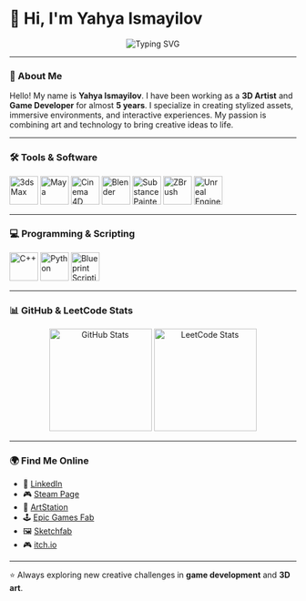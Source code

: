 # 👋 Hi, I'm Yahya Ismayilov

<p align="center">
  <img src="https://readme-typing-svg.herokuapp.com?font=Fira+Code&size=22&pause=1000&color=36BCF7&center=true&vCenter=true&width=650&lines=Welcome+to+my+GitHub+profile!;3D+Artist+%26+Game+Developer;Creating+worlds+through+art+%26+code!+🚀" alt="Typing SVG" />
</p>

---

### 🌌 About Me
Hello! My name is **Yahya Ismayilov**.
I have been working as a **3D Artist** and **Game Developer** for almost **5 years**.
I specialize in creating stylized assets, immersive environments, and interactive experiences.
My passion is combining art and technology to bring creative ideas to life.

---

### 🛠️ Tools & Software
<p align="left">
  <img src="https://user-images.githubusercontent.com/95043299/299083111-df3d2ea5-0106-4e6b-839e-af76113f60b3.png" alt="3ds Max" width="50" height="50"/>
  <img src="https://user-images.githubusercontent.com/95043299/299083115-e1883525-d3b6-4ecb-87a1-b9f99df179aa.png" alt="Maya" width="50" height="50"/>
  <img src="https://user-images.githubusercontent.com/95043299/299083118-1956d5e0-f906-4736-81c5-36fd21d0b389.png" alt="Cinema 4D" width="50" height="50"/>
  <img src="https://user-images.githubusercontent.com/95043299/299083121-4c2ec014-89ba-4dc7-b003-c282d3ca3c86.png" alt="Blender" width="50" height="50"/>
  <img src="https://user-images.githubusercontent.com/95043299/299083125-b254033e-98ae-4f2b-9c44-badf4f159dc7.png" alt="Substance Painter" width="50" height="50"/>
  <img src="https://user-images.githubusercontent.com/95043299/299083128-fe714ec6-a305-4d87-9af4-e3c3dff9d310.png" alt="ZBrush" width="50" height="50"/>
  <img src="https://cdn.simpleicons.org/unrealengine/white" alt="Unreal Engine" width="50" height="50"/>
</p>

---

### 💻 Programming & Scripting
<p align="left">
  <img src="https://cdn.jsdelivr.net/gh/devicons/devicon@latest/icons/cplusplus/cplusplus-original.svg" alt="C++" width="50" height="50"/>
  <img src="https://cdn.jsdelivr.net/gh/devicons/devicon@latest/icons/python/python-original.svg" alt="Python" width="50" height="50"/>
  <img src="https://cdn.simpleicons.org/unrealengine/white" alt="Blueprint Scripting" width="50" height="50"/>
</p>

---

### 📊 GitHub & LeetCode Stats

<p align="center">
  <img src="https://github-readme-stats-chi-kohl-69.vercel.app/api?username=YahyaIsma&show_icons=true&theme=tokyonight" alt="GitHub Stats" height="180"/>
  <img src="https://leetcard.jacoblin.cool/YahyaIsma?theme=dark&font=Fira%20Code&ext=activity" alt="LeetCode Stats" height="180"/>
</p>

---

### 🌍 Find Me Online
- 🔗 [LinkedIn](https://www.linkedin.com/in/yehya-ismayilov/)
- 🎮 [Steam Page](https://store.steampowered.com/curator/45575538)
- 🎨 [ArtStation](https://www.artstation.com/darknight_studyo/store?tab=digital_product)
- 🕹️ [Epic Games Fab](https://www.fab.com/tr/sellers/DarkNight%20studio)
- 🖼️ [Sketchfab](https://sketchfab.com/ismayilovyehya.yi)
- 🎮 [itch.io](https://darknightstudio.itch.io/)

---

⭐ Always exploring new creative challenges in **game development** and **3D art**.
